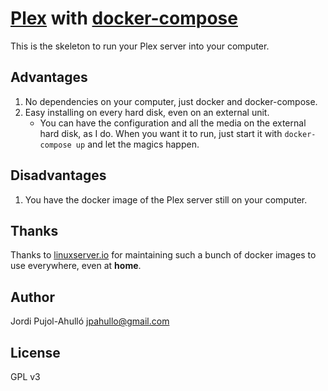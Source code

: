 # [Plex](https://www.plex.tv/) with [docker-compose](https://docs.docker.com/compose/)

This is the skeleton to run your Plex server into your computer.

## Advantages

1. No dependencies on your computer, just docker and docker-compose.
1. Easy installing on every hard disk, even on an external unit.
    * You can have the configuration and all the media on the external hard
      disk, as I do. When you want it to run, just start it with
      `docker-compose up` and let the magics happen.

## Disadvantages

1. You have the docker image of the Plex server still on your computer.

## Thanks

Thanks to [linuxserver.io](https://github.com/linuxserver) for maintaining such
a bunch of docker images to use everywhere, even at **home**.

## Author

Jordi Pujol-Ahulló <jpahullo@gmail.com>

## License

GPL v3
